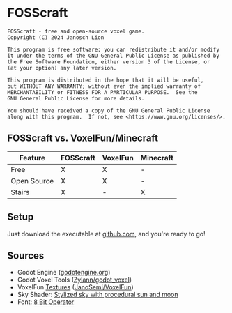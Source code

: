 # FOSScraft

    FOSScraft - free and open-source voxel game.
    Copyright (C) 2024 Janosch Lion

    This program is free software: you can redistribute it and/or modify
    it under the terms of the GNU General Public License as published by
    the Free Software Foundation, either version 3 of the License, or
    (at your option) any later version.

    This program is distributed in the hope that it will be useful,
    but WITHOUT ANY WARRANTY; without even the implied warranty of
    MERCHANTABILITY or FITNESS FOR A PARTICULAR PURPOSE.  See the
    GNU General Public License for more details.

    You should have received a copy of the GNU General Public License
    along with this program.  If not, see <https://www.gnu.org/licenses/>.

## FOSScraft vs. VoxelFun/Minecraft

| Feature     | FOSScraft | VoxelFun | Minecraft |
|-------------|-----------|----------|-----------|
| Free        | X         | X        | -         |
| Open Source | X         | X        | -         |
| Stairs      | X         | -        | X         |

## Setup

Just download the executable at [github.com](https://github.com/Janorico/FOSScraft/releases), and you're ready to go!

## Sources

* Godot Engine ([godotengine.org](https://godotengine.org))
* Godot Voxel Tools ([Zylann/godot_voxel](https://github.com/Zylann/godot_voxel))
* VoxelFun [Textures](https://github.com/JanoSemi/VoxelFun/blob/main/assets/TextureAtlas.dds) ([JanoSemi/VoxelFun](https://github.com/JanoSemi/VoxelFun))
* Sky Shader: [Stylized sky with procedural sun and moon](https://godotshaders.com/shader/stylized-sky-with-procedural-sun-and-moon/)
* Font: [8 Bit Operator](https://www.1001freefonts.com/8-bit-operator.font)
